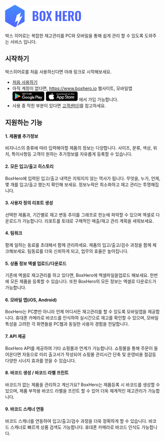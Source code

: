 ![github pages](_images/bi.svg)

박스 히어로는 복잡한 재고관리를 PC와 모바일을 통해 쉽게 관리 할 수 있도록 도와주는 서비스 입니다.

## 시작하기
박스히어로를 처음 사용하신다면 아래 링크로 시작해보세요.
- [처음 사용하기](/getting-started.md)
- 아직 계정이 없다면, https://www.boxhero.io 웹사이트, 모바일앱 [![github pages](_images/googleplay.png)](http://play.google.com/store/apps/details?id=com.bgpworks.boxhero)
[![github pages](_images/appstore.png)](http://itunes.apple.com/app/id1325512157) 에서 가입 가능합니다.
- 사용 중 막힌 부분이 있다면 [고객센터](/support.md)]를 참고하세요.

## 지원하는 기능
#### 1. 제품별 추가정보
비지니스의 종류에 따라 입력해야할 제품의 정보는 다양합니다. 사이즈, 분류, 색상, 위치, 특이사항등 고객이 원하는 추가정보를 자유롭게 등록할 수 있습니다.

#### 2. 모든 입고/출고 히스토리
BoxHero에 입력된 입고/출고 내역은 지워지지 않는 역사가 됩니다. 무엇을, 누가, 언제, 몇 개를 입고/출고 했는지 확인해 보세요. 정보누락은 최소화하고 재고 관리는 투명해집니다.

#### 3. 사용자 정의 리포트 생성
선택한 제품과, 기간별로 재고 변동 추이를 그래프로 한눈에 파악할 수 있으며 엑셀로 다운로드가 가능합니다. 리포트를 토대로 구채적인 매출/재고 관리 계획을 세워보세요.

#### 4. 팀워크
함께 일하는 동료를 초대해서 함께 관리하세요. 제품의 입고/출고/검수 과정을 함께 체크해보세요. 팀동료를 더욱 신뢰하게 되고, 업무의 효율은 높아집니다.

#### 5. 상품 정보 엑셀 업로드/다운로드
기존에 엑셀로 재고관리를 하고 있다면, BoxHero에 엑셀파일을업로드 해보세요. 한번에 모든 제품을 등록할 수 있습니다. 또한 BoxHero의 모든 정보는 엑셀로 다운로드가 가능합니다.

#### 6. 모바일 앱(iOS, Android)
BoxHero는 PC뿐만 아니라 언제 어디서든 재고관리를 할 수 있도록 모바일앱을 제공합니다. 휴대폰 카메라로 바코드를 인식하여 실시간으로 재고를 확인할 수 있으며, 모바일 특성을 고려한 각 화면들을 PC웹과 동일한 사용자 경험을 전달합니다.

#### 7. API 제공
BoxHero API를 제공하여 기타 쇼핑몰과 연계가 가능합니다. 쇼핑몰을 통해 주문이 들어온다면 자동으로 미리 출고서가 작성되어 쇼핑몰 관리시간 단축 및 운영비용 절감등 다양한 시너지 효과를 얻을 수 있습니다.

#### 8. 바코드 생성 / 바코드 라벨 프린트
바코드가 없는 제품을 관리하고 계신가요? BoxHero는 제품등록 시 바코드를 생성할 수 있으며, 제품 부착용 바코드 라벨을 프린트 할 수 있어 더욱 체계적인 재고관리가 가능합니다.

#### 9. 바코드 스캐너 연동
바코드 스캐너를 연동하여 입고/출고/검수 과정을 더욱 정확하게 할 수 있습니다. 바코드 스캐너로 빠르게 상품 검색도 가능합니다. 휴대폰 카메라로 바코드 인식도 가능합니다.